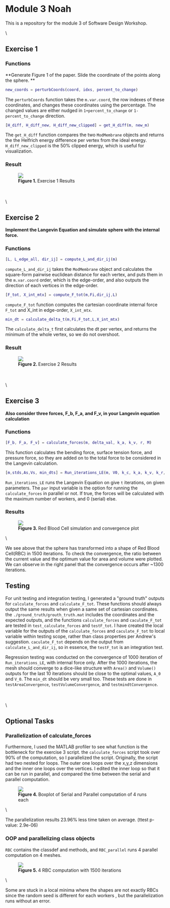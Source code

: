 # Module 3 Noah
This is a repository for the module 3 of Software Design Workshop.

\

## Exercise 1

### Functions

**Generate Figure 1 of the paper. Slide the coordinate of the points along the sphere. **

```matlab 
new_coords = perturbCoords(coord, idxs, percent_to_change)
```

The `perturbCoords` function takes the `m.var.coord`,
the row indexes of these coordinates, and changes these coordinates using the percentage.
The changed values are either nudged in `1+percent_to_change` or `1-percent_to_change` direction.

```matlab
[H_diff, H_diff_new, H_diff_new_clipped] = get_H_diff(m, new_m)
```

The `get_H_diff` function compares the two `ModMembrane` objects and returns the the Helfrich energy
difference per vertex from the ideal energy. `H_diff_new_clipped` is the 50% clipped energy, which is
useful for visualization.

### Result

<figure>
<img src="./figures/Ex1.png">
<figcaption> <b> Figure 1. </b> Exercise 1 Results </figcaption>
</figure>

\
\
\

## Exercise 2

**Implement the Langevin Equation and simulate sphere with the internal force.**

### Functions

```matlab
[L, L_edge_all, dir_ij] = compute_L_and_dir_ij(m)
```

`compute_L_and_dir_ij` takes the `ModMembrane` object and calculates the square-form pairwise euclidean
distance for each vertex, and puts them in the `m.var.coord` order, which is the edge-order, and also 
outputs the direction of each vertices in the edge-order.

```matlab
[F_tot, X_int_mtx] = compute_F_tot(m,Fi,dir_ij,L)
```

`compute_F_tot` function computes the cartesian coordinate internal force `F_tot` and X_int in edge-order, `X_int_mtx`.

```matlab
min_dt = calculate_delta_t(m,Fi,F_tot,L,X_int_mtx)
```

The `calculate_delta_t` first calculates the dt per vertex, and returns the minimum of the whole vertex, so we do not overshoot.

### Result

<figure>
<img src="./figures/Ex2.png">
<figcaption> <b> Figure 2. </b> Exercise 2 Results </figcaption>
</figure>

\
\
\

## Exercise 3

**Also consider three forces, F_b, F_a, and F_v, in your Langevin equation calculation**

### Functions

```matlab
[F_b, F_a, F_v] = calculate_forces(m, delta_val, k_a, k_v, r, M)
```

This function calculates the bending force, surface tension force,
and pressure force, so they are added on to the total force to be considered in the Langevin calculation.

```matlab
[m,stds,As,Vs, min_dts] = Run_iterations_LE(m, V0, k_c, k_a, k_v, k_r, t, delta_val, save, par)
```

`Run_iterations_LE` runs the Langevin Equation on give `t` iterations, on given parameters. The `par` input variable is the option for
running the `calculate_forces` in parallel or not. If true, the forces will be calculated with the maximum number of workers, and 0
(serial) else. 

### Results

<figure>
<img src="./figures/Ex3.png">
<figcaption> <b> Figure 3. </b> Red Blood Cell simulation and convergence plot </figcaption>
</figure>

\

We see above that the sphere has transformed into a shape of Red Blood Cell(RBC) in 1500 iterations.
To check the convergence, the ratio between the current value and the optimum value for area and volume were plotted.
We can observe in the right panel that the convergence occurs after ~1300 iterations.

## Testing

For unit testing and integration testing, I generated a "ground truth" outputs for `calculate_forces` and `calculate_F_tot`.
These functions should always output the same results when given a same set of cartesian coordinates.
the `./ground_truth/grouth_truth.mat` includes the coordinates and the expected outputs, and the functions
`calculate_forces` and `caculate_F_tot` are tested in `test_calculate_forces` and `testF_tot`. I have created the local variable
for the outputs of the `calculate_forces` and `caculate_F_tot` to local variable within testing scope,
rather than class properties per Andrew's suggestion. `caculate_F_tot` depends on the output from `calculate_L_and_dir_ij`, so in essence,
the `testF_tot` is an integration test.

Regression testing was conducted on the convergence of 1000 iteration of `Run_iterations_LE`, with internal force only.
After the 1000 iterations, the mesh should converge to a dice-like structure with `Area()` and `Volume()` outputs for
the last 10 iterations should be close to the optimal values, `A_0` and `V_0`. The `min_dt` should be very small too.
These tests are done in `testAreaConvergence`, `testVolumeConvergence`, and `testmindtConvergence`.

\
\
\

## Optional Tasks

### Parallelization of calculate_forces

Furthermore, I used the MATLAB profiler to see what function is the bottleneck for the exercise 3 script.
the `calculate_forces` script took over 90% of the computation, so I parallelized the script. Originally, the script had
two nested for loops. The outer one loops over the x,y,z dimensions and the inner one loops over the vertices.
I edited the inner loop so that it can be run in parallel, and compared the time between the serial and parallel computation.

<figure>
<img src="./figures/compute_time.PNG">
<figcaption> <b> Figure 4. </b> Boxplot of Serial and Parallel computation of 4 runs each</figcaption>
</figure>

\

The parallelization results 23.96% less time taken on average. (ttest p-value: 2.9e-06)

### OOP and parallelizing class objects

`RBC` contains the classdef and methods, and `RBC_parallel` runs 4 parallel computation on 4 meshes.

<figure>
<img src="./figures/rbcs.PNG">
<figcaption> <b> Figure 5. </b> 4 RBC computation with 1500 iterations</figcaption>
</figure>

\

Some are stuck in a local minima where the shapes are not exactly RBCs since the random seed is different for each workers
, but the parallelization runs without an error.
